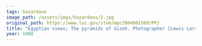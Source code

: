 ```yaml
---
tags: hazardous
image_path: /assets/imgs/hazardous/2.jpg
original_path: https://www.loc.gov/item/mpc2004001589/PP/
title: "Egyptian views; The pyramids of Gizeh. Photographer [Lewis Larsson] near top of Great Pyramid"
year: 1900
---
```




